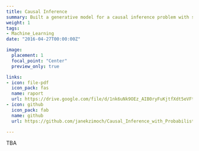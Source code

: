 ```yaml
---
title: Causal Inference
summary: Built a generative model for a causal inference problem with some latent variables.  
weight: 1
tags:
- Machine_Learning
date: "2016-04-27T00:00:00Z"

image:
  placement: 1
  focal_point: "Center"
  preview_only: true

links:
- icon: file-pdf
  icon_pack: fas
  name: raport
  url: https://drive.google.com/file/d/1nk6uNk9OEz_AIB0ryFuKjtfXdt5eVFtR/view
- icon: github
  icon_pack: fab
  name: github
  url: https://github.com/janekzimoch/Causal_Inference_with_Probabilistic_Modelling/blob/main/L48Project.ipynb

---
```


TBA

